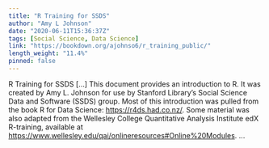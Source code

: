 ```yaml
---
title: "R Training for SSDS"
author: "Amy L Johnson"
date: "2020-06-11T15:36:37Z"
tags: [Social Science, Data Science]
link: "https://bookdown.org/ajohnso6/r_training_public/"
length_weight: "11.4%"
pinned: false
---
```


R Training for SSDS [...] This document provides an introduction to R. It was created by Amy L. Johnson for use by Stanford Library’s Social Science Data and Software (SSDS) group. Most of this introduction was pulled from the book R for Data Science: https://r4ds.had.co.nz/. Some material was also adapted from the Wellesley College Quantitative Analysis Institute edX R-training, available at https://www.wellesley.edu/qai/onlineresources#Online%20Modules. ...
